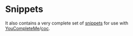 # Snippets

It also contains a very complete set of [snippets](https://github.com/honza/vim-snippets) for use with [YouCompleteMe]/[coc].


[YouCompleteMe]: https://github.com/ycm-core/YouCompleteMe
[coc]: https://github.com/neoclide/coc.nvim

